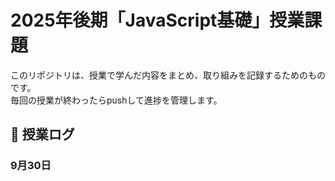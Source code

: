 # 2025年後期「JavaScript基礎」授業課題

このリポジトリは、授業で学んだ内容をまとめ、取り組みを記録するためのものです。  
毎回の授業が終わったらpushして進捗を管理します。

## 📆 授業ログ

### 9月30日
